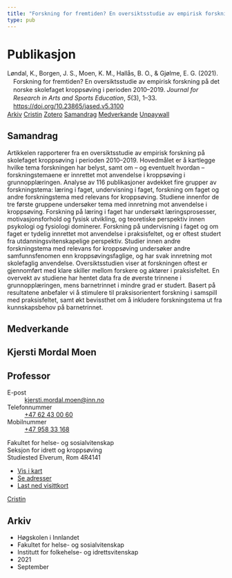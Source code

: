 ```yaml
---
title: "Forskning for fremtiden? En oversiktsstudie av empirisk forskning på det norske skolefaget kroppsøving i perioden 2010–2019"
type: pub
---
```

<h1>Publikasjon</h1>
<article id="csl-bib-container-6JYMS463" class="csl-bib-container">
  <div class="csl-bib-body" style="line-height: 1.35; padding-left: 1em; text-indent:-1em;">
  <div class="csl-entry">L&#xF8;ndal, K., Borgen, J. S., Moen, K. M., Hall&#xE5;s, B. O., &amp; Gj&#xF8;lme, E. G. (2021). Forskning for fremtiden? En oversiktsstudie av empirisk forskning p&#xE5; det norske skolefaget kropps&#xF8;ving i perioden 2010&#x2013;2019. <i>Journal for Research in Arts and Sports Education</i>, <i>5</i>(3), 1&#x2013;33. <a href="https://doi.org/10.23865/jased.v5.3100">https://doi.org/10.23865/jased.v5.3100</a></div>
</div>
  <div class="csl-bib-buttons">
    <a href="#taxonomy-article-6JYMS463" class="csl-bib-button">Arkiv</a>
    <a href="https://app.cristin.no/results/show.jsf?id=1934000" alt="Cristin URL" class="csl-bib-button">Cristin</a>
    <a href="http://zotero.org/groups/5022929/items/6JYMS463" alt="Zotero URL" class="csl-bib-button">Zotero</a>
    <a href="#abstract-article-6JYMS463" class="csl-bib-button">Samandrag</a>
    <a href="#contributors-article-6JYMS463" class="csl-bib-button">Medverkande</a>
    <a href="https://jased.net/index.php/jased/article/download/3100/5716" class="csl-bib-button">Unpaywall</a>
  </div>
  <div id="csl-bib-meta-container-6JYMS463"></div>
</article>
<div id="csl-bib-meta-6JYMS463" class="csl-bib-meta">
  <article id="abstract-article-6JYMS463" class="abstract-article">
    <h1>Samandrag</h1>
    Artikkelen rapporterer fra en oversiktsstudie av empirisk forskning på skolefaget kroppsøving i perioden 2010–2019. Hovedmålet er å kartlegge hvilke tema forskningen har belyst, samt om – og eventuelt hvordan – forskningstemaene er innrettet mot anvendelse i kroppsøving i grunnopplæringen. Analyse av 116 publikasjoner avdekket fire grupper av forskningstema: læring i faget, undervisning i faget, forskning om faget og andre forskningstema med relevans for kroppsøving. Studiene innenfor de tre første gruppene undersøker tema med innretning mot anvendelse i kroppsøving. Forskning på læring i faget har undersøkt læringsprosesser, motivasjonsforhold og fysisk utvikling, og teoretiske perspektiv innen psykologi og fysiologi dominerer. Forskning på undervisning i faget og om faget er tydelig innrettet mot anvendelse i praksisfeltet, og er oftest studert fra utdanningsvitenskapelige perspektiv. Studier innen andre forskningstema med relevans for kroppsøving undersøker andre samfunnsfenomen enn kroppsøvingsfaglige, og har svak innretning mot skolefaglig anvendelse. Oversiktsstudien viser at forskningen oftest er gjennomført med klare skiller mellom forskere og aktører i praksisfeltet. En overvekt av studiene har hentet data fra de øverste trinnene i grunnopplæringen, mens barnetrinnet i mindre grad er studert. Basert på resultatene anbefaler vi å stimulere til praksisorientert forskning i samspill med praksisfeltet, samt økt bevissthet om å inkludere forskningstema ut fra kunnskapsbehov på barnetrinnet.
  </article>
  <article id="contributors-article-6JYMS463" class="contributors-article">
    <h1>Medverkande</h1>
    <div class="personas">
<div class="vrtx-hinn-person-card">
<div class="photo">
<i class="lar la-user-circle missing-person"></i>
</div>
<div class="info">
<hgroup><h1>Kjersti Mordal Moen</h1>
<h2>Professor</h2>
</hgroup><dl>
<dt>E-post</dt>
<dd>
<a href="mailto:kjersti.mordal.moen@inn.no">kjersti.mordal.moen@inn.no</a>
</dd>
<dt>Telefonnummer</dt>
<dd><a href="tel:+4762430060">
+47 62 43 00 60
</a></dd>
<dt>Mobilnummer</dt>
<dd><a href="tel:+4795833168">
+47 958 33 168
</a></dd>
</dl>
<p>
Fakultet for helse- og sosialvitenskap<br>
Seksjon for idrett og kroppsøving<br>
Studiested Elverum,
Rom 4R4141
</p>
<ul class="vrtx-hinn-links">
<li><a href="https://www.google.com/maps?q=60.88156,11.53723">Vis i kart</a></li>
<li><a href="https://www.inn.no/finn-en-ansatt/kjersti-mordal-moen.html#vrtx-hinn-addresses">Se adresser</a></li>
<li><a href="https://www.inn.no/finn-en-ansatt/kjersti-mordal-moen.html?vrtx=vcf">Last ned visittkort</a></li>
</ul>
</div>
</div>
<a href="https://app.cristin.no/persons/show.jsf?id=53554" alt="Cristin URL" class="personas-cristin">Cristin</a>
</div>
  </article>
  <article id="taxonomy-article-6JYMS463" class="taxonomy-article">
    <h1>Arkiv</h1>
    <ul>
      <li>Høgskolen i Innlandet</li>
      <li>Fakultet for helse- og sosialvitenskap</li>
      <li>Institutt for folkehelse- og idrettsvitenskap</li>
      <li>2021</li>
      <li>September</li>
    </ul>
  </article>
</div>
